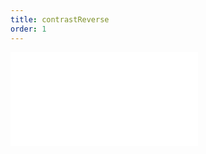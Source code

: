 ```yaml
---
title: contrastReverse
order: 1
---
```


<embed src="@/docs/options/plots/label/contrastReverse.zh.md"></embed>
